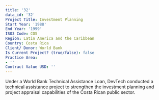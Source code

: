 ```yaml
---
title: '32'
data_id: '32'
Project Title: Investment Planning
Start Year: '1988'
End Year: '1999'
ISO3 Code: COS
Region: Latin America and the Caribbean
Country: Costa Rica
Client/ Donor: World Bank
Is Current Project? (true/false): false
Practice Area:
- ''
Contract Value USD: ''
---
```


Under a World Bank Technical Assistance Loan, DevTech conducted a technical assistance project to strengthen the investment planning and project appraisal capabilities of the Costa Rican public sector.